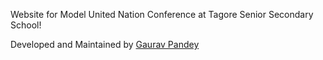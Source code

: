 Website for Model United Nation Conference at Tagore Senior Secondary School!

Developed and Maintained by [Gaurav Pandey](https://github.com/yednapg)
